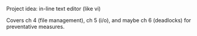 Project idea: in-line text editor (like vi)

Covers ch 4 (file management), ch 5 (i/o), and maybe ch 6 (deadlocks) for preventative measures.
